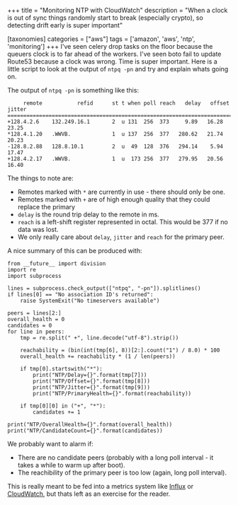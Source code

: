 +++
title = "Monitoring NTP with CloudWatch"
description = "When a clock is out of sync things randomly start to break (especially crypto), so detecting drift early is super important"

[taxonomies]
categories = ["aws"]
tags = ['amazon', 'aws', 'ntp', 'monitoring']
+++
I've seen celery drop tasks on the floor because the queuers clock is to far ahead of the workers. I've seen boto fail to update Route53 because a clock was wrong. Time is super important. Here is a little script to look at the output of `ntpq -pn` and try and explain whats going on. 

<!-- more -->

The output of `ntpq -pn` is something like this:

         remote           refid      st t when poll reach   delay   offset  jitter
    ==============================================================================
    +128.4.2.6    132.249.16.1       2  u 131  256  373     9.89   16.28   23.25
    *128.4.1.20   .WWVB.             1  u 137  256  377   280.62   21.74   20.23
    -128.8.2.88   128.8.10.1         2  u  49  128  376   294.14    5.94   17.47
    +128.4.2.17   .WWVB.             1  u  173 256  377   279.95   20.56   16.40

The things to note are:

 * Remotes marked with `*` are currently in use - there should only be one.
 * Remotes marked with `+` are of high enough quality that they could replace the primary
 * `delay` is the round trip delay to the remote in ms.
 * `reach` is a left-shift register represented in octal. This would be 377 if no data was lost.
 * We only really care about `delay`, `jitter` and `reach` for the primary peer.

A nice summary of this can be produced with:
    
    from __future__ import division
    import re
    import subprocess
    
    lines = subprocess.check_output(["ntpq", "-pn"]).splitlines()
    if lines[0] == "No association ID's returned":
        raise SystemExit("No timeservers available")
    
    peers = lines[2:]
    overall_health = 0
    candidates = 0
    for line in peers:
        tmp = re.split(" +", line.decode("utf-8").strip())
    
        reachability = (bin(int(tmp[6], 8))[2:].count("1") / 8.0) * 100
        overall_health += reachability * (1 / len(peers))
    
        if tmp[0].startswith("*"):
            print("NTP/Delay={}".format(tmp[7]))
            print("NTP/Offset={}".format(tmp[8]))
            print("NTP/Jitter={}".format(tmp[9]))
            print("NTP/PrimaryHealth={}".format(reachability))
    
        if tmp[0][0] in ("+", "*"):
            candidates += 1
    
    print("NTP/OverallHealth={}".format(overall_health))
    print("NTP/CandidateCount={}".format(candidates))

We probably want to alarm if:

 * There are no candidate peers (probably with a long poll interval - it takes a while to warm up after boot).
 * The reachibility of the primary peer is too low (again, long poll interval).

This is really meant to be fed into a metrics system like [Influx](http://www.influxdb.org) or [CloudWatch](https://aws.amazon.com/cloudwatch/), but thats left as an exercise for the reader.
